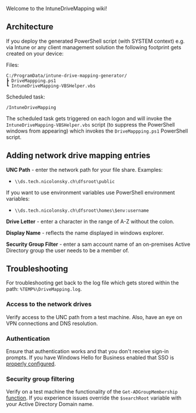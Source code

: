 Welcome to the IntuneDriveMapping wiki!

## Architecture

If you deploy the generated PowerShell script (with SYSTEM context) e.g. via Intune or any client management solution the following footprint gets created on your device:

Files:

```
C:/ProgramData/intune-drive-mapping-generator/
┣ DriveMappping.ps1
┗ IntuneDriveMapping-VBSHelper.vbs
```
Scheduled task:

`/IntuneDriveMapping`

The scheduled task gets triggered on each logon and will invoke the `IntuneDriveMapping-VBSHelper.vbs` script (to suppress the PowerShell windows from appearing) which invokes the `DriveMappping.ps1` PowerShell script.

## Adding network drive mapping entries

**UNC Path** - enter the network path for your file share. Examples:

* `\\ds.tech.nicolonsky.ch\dfsroot\public`

If you want to use environment variables use PowerShell environment variables:
* `\\ds.tech.nicolonsky.ch\dfsroot\homes\$env:username`

**Drive Letter** - enter a character in the range of A-Z without the colon.

**Display Name** - reflects the name displayed in windows explorer.

**Security Group Filter** - enter a sam account name of an on-premises Active Directory group the user needs to be a member of.

## Troubleshooting

For troubleshooting get back to the log file which gets stored within the path: `%TEMP%\DriveMapping.log`.

### Access to the network drives

Verify access to the UNC path from a test machine. Also, have an eye on VPN connections and DNS resolution.

### Authentication

Ensure that authentication works and that you don't receive sign-in prompts. If you have Windows Hello for Business enabled that SSO is [properly configured](https://docs.microsoft.com/en-us/windows/security/identity-protection/hello-for-business/hello-hybrid-aadj-sso-base). 

### Security group filtering

Verify on a test machine the functionality of the `Get-ADGroupMembership` [function](https://github.com/nicolonsky/IntuneDriveMapping/blob/master/IntuneDriveMapping/wwwroot/bin/IntuneDriveMappingTemplate.ps1#L35). If you experience issues override the `$searchRoot` variable with your Active Directory Domain name.
